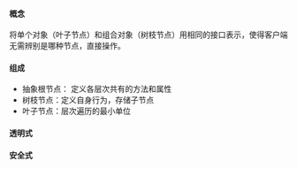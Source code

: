 #### 概念

将单个对象（叶子节点）和组合对象（树枝节点）用相同的接口表示，使得客户端无需辨别是哪种节点，直接操作。

####  组成

 - 抽象根节点： 定义各层次共有的方法和属性
 - 树枝节点：定义自身行为，存储子节点
 - 叶子节点：层次遍历的最小单位

#### 透明式

#### 安全式
